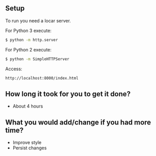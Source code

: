## Setup

To run you need a locar server.

For Python 3 execute:
```bash
$ python -m http.server
```

For Python 2 execute:
```bash
$ python -m SimpleHTTPServer
```
Access:
```bash
http://localhost:8000/index.html
```

## How long it took for you to get it done?

- About 4 hours

## What you would add/change if you had more time?
- Improve style
- Persist changes
